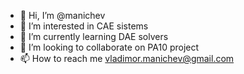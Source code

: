 - 👋 Hi, I’m @manichev
- 👀 I’m interested in CAE sistems
- 🌱 I’m currently learning DAE solvers
- 💞️ I’m looking to collaborate on PA10 project
- 📫 How to reach me vladimor.manichev@gmail.com

<!---
manichev/manichev is a ✨ special ✨ repository because its `README.md` (this file) appears on your GitHub profile.
You can click the Preview link to take a look at your changes.
--->

